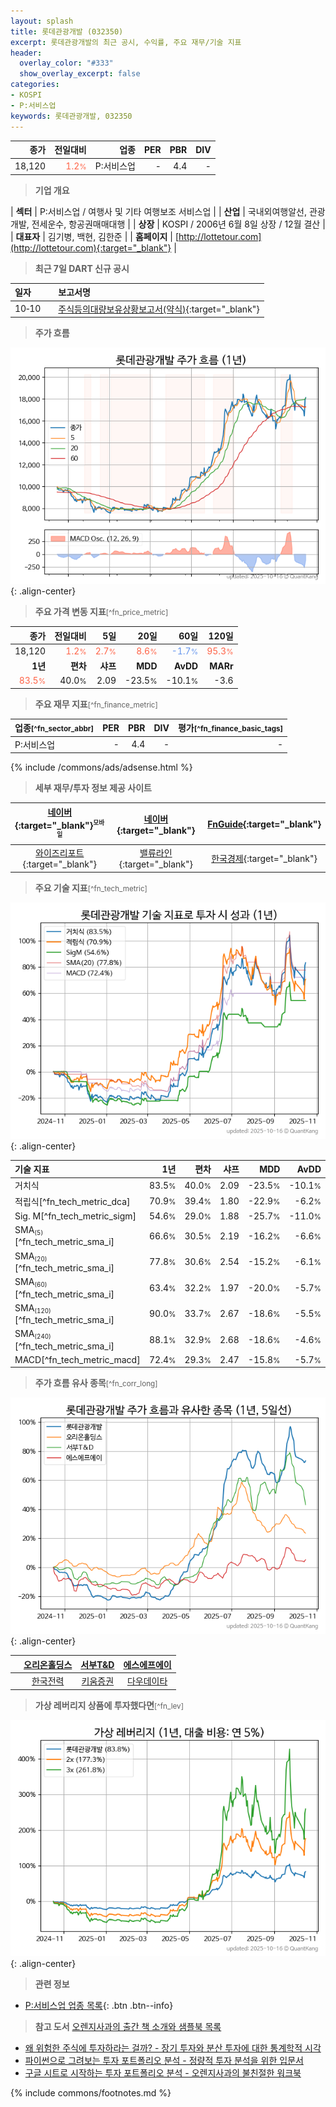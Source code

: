 ```yaml
---
layout: splash
title: 롯데관광개발 (032350)
excerpt: 롯데관광개발의 최근 공시, 수익률, 주요 재무/기술 지표
header:
  overlay_color: "#333"
  show_overlay_excerpt: false
categories:
- KOSPI
- P:서비스업
keywords: 롯데관광개발, 032350
---
```


| **종가** | **전일대비** | **업종** | **PER** | **PBR** | **DIV** |
| -------: | -----------: | -------: | ------: | ------: | ------: |
| 18,120 | <span style="color: tomato">1.2<small>%</small></span> | P:서비스업 | - | 4.4 | - |

<!-- more -->


> **기업 개요**<a id="company"></a>

| <span style="white-space:nowrap;">**섹터**</span> | P:서비스업 / 여행사 및 기타 여행보조 서비스업 |
| <span style="white-space:nowrap;">**산업**</span> | 국내외여행알선, 관광개발, 전세운수, 항공권매매대행 |
| <span style="white-space:nowrap;">**상장**</span> | KOSPI / 2006년 6월 8일 상장 / 12월 결산 |
| <span style="white-space:nowrap;">**대표자**</span> | 김기병, 백현, 김한준 |
| <span style="white-space:nowrap;">**홈페이지**</span> | [http://lottetour.com](http://lottetour.com){:target="_blank"} |


> **최근 7일 DART 신규 공시**<a id="dart"></a>

| **일자** |      | **보고서명** |
| :------- | :--- | :----------- |
| 10&#x2011;10 | | [주식등의대량보유상황보고서(약식)](https://dart.fss.or.kr/dsaf001/main.do?rcpNo=20251010000318){:target="_blank"} |


> **주가 흐름**<a id="price"></a>

![032350](/stock/images/032350.png){: .align-center}


> **주요 가격 변동 지표**<small>[^fn_price_metric]</small>

| **종가** | **전일대비** | **5일** | **20일** | **60일** | **120일** |
| -------: | -----------: | ------: | -------: | -------: | --------: |
| 18,120 | <span style="color: tomato">1.2<small>%</small></span> | <span style="color: tomato">2.7<small>%</small></span> | <span style="color: tomato">8.6<small>%</small></span> | <span style="color: cornflowerblue">-1.7<small>%</small></span> | <span style="color: tomato">95.3<small>%</small></span> |
| **1년** | **편차** | **샤프** | **MDD** | **AvDD** | **MARr** |
| <span style="color: tomato">83.5<small>%</small></span> | 40.0<small>%</small> | 2.09 | -23.5<small>%</small> | -10.1<small>%</small> | -3.6 |


> **주요 재무 지표**<small>[^fn_finance_metric]</small>

| **업종**<small>[^fn_sector_abbr]</small> | **PER** | **PBR** | **DIV** | **평가**<small>[^fn_finance_basic_tags]</small> |
| :--------------------------------------- | ------: | ------: | ------: | ----------------------------------------------: |
| P:서비스업 | - | 4.4 | - | - |



{% include /commons/ads/adsense.html %}

> **세부 재무/투자 정보 제공 사이트**

| [네이버](https://m.stock.naver.com/domestic/stock/032350/finance/summary){:target="_blank"}<sup><small>모바일</small></sup> | [네이버](https://finance.naver.com/item/coinfo.naver?code=032350){:target="_blank"} | [FnGuide](https://comp.fnguide.com/SVO2/ASP/SVD_Invest.asp?gicode=A032350&MenuYn=Y){:target="_blank"} |
| :---: | :---: | :---: |
| [와이즈리포트](https://comp.wisereport.co.kr/company/c1040001.aspx?cmp_cd=032350){:target="_blank"} | [밸류라인](https://www.valueline.co.kr/finance/summary/032350){:target="_blank"} | [한국경제](https://markets.hankyung.com/stock/032350/financial-summary){:target="_blank"} |


> **주요 기술 지표**<small>[^fn_tech_metric]</small>


![032350](/stock/images/032350_tech.png){: .align-center}

| **기술 지표** | **1년** | **편차** | **샤프** | **MDD** | **AvDD** |
| :------------ | ------: | -----------: | -------: | ------: | -------: |
| 거치식 | 83.5<small>%</small> | 40.0<small>%</small> | 2.09 | -23.5<small>%</small> | -10.1<small>%</small> |
| 적립식[^fn_tech_metric_dca] | 70.9<small>%</small> | 39.4<small>%</small> | 1.80 | -22.9<small>%</small> | -6.2<small>%</small> |
| Sig. M[^fn_tech_metric_sigm] | 54.6<small>%</small> | 29.0<small>%</small> | 1.88 | -25.7<small>%</small> | -11.0<small>%</small> |
| SMA<small><sub>(5)</sub></small>[^fn_tech_metric_sma_i] | 66.6<small>%</small> | 30.5<small>%</small> | 2.19 | -16.2<small>%</small> | -6.6<small>%</small> |
| SMA<small><sub>(20)</sub></small>[^fn_tech_metric_sma_i] | 77.8<small>%</small> | 30.6<small>%</small> | 2.54 | -15.2<small>%</small> | -6.1<small>%</small> |
| SMA<small><sub>(60)</sub></small>[^fn_tech_metric_sma_i] | 63.4<small>%</small> | 32.2<small>%</small> | 1.97 | -20.0<small>%</small> | -5.7<small>%</small> |
| SMA<small><sub>(120)</sub></small>[^fn_tech_metric_sma_i] | 90.0<small>%</small> | 33.7<small>%</small> | 2.67 | -18.6<small>%</small> | -5.5<small>%</small> |
| SMA<small><sub>(240)</sub></small>[^fn_tech_metric_sma_i] | 88.1<small>%</small> | 32.9<small>%</small> | 2.68 | -18.6<small>%</small> | -4.6<small>%</small> |
| MACD[^fn_tech_metric_macd] | 72.4<small>%</small> | 29.3<small>%</small> | 2.47 | -15.8<small>%</small> | -5.7<small>%</small> |


> **주가 흐름 유사 종목**<a id="corr"></a><small>[^fn_corr_long]</small>

![032350](/stock/images/032350_corr.png){: .align-center}

|       | [오리온홀딩스](/001800/) | [서부T&D](/006730/) | [에스에프에이](/056190/) |
| :---: | :------------------------------------: | :------------------------------------: | :------------------------------------: |
|       | [한국전력](/015760/) | [키움증권](/039490/) | [다우데이타](/032190/) |


> **가상 레버리지 상품에 투자했다면**<a id="2x"></a><small>[^fn_lev]</small>

![032350](/stock/images/032350_2x.png){: .align-center}


> **관련 정보**

- [P:서비스업 업종 목록](/stats/sector/kospi_업종_서비스업_종목/){: .btn .btn--info}

> **참고 도서** [오렌지사과의 출간 책 소개와 샘플북 목록](https://kongdori.tistory.com/691)

- [왜 위험한 주식에 투자하라는 걸까? - 장기 투자와 분산 투자에 대한 통계학적 시각](https://kongdori.tistory.com/421)
- [파이썬으로 그려보는 투자 포트폴리오 분석  - 정량적 투자 분석을 위한 입문서](https://kongdori.tistory.com/643)
- [구글 시트로 시작하는 투자 포트폴리오 분석 - 오렌지사과의 불친절한 워크북](https://kongdori.tistory.com/449)


{% include commons/footnotes.md %}